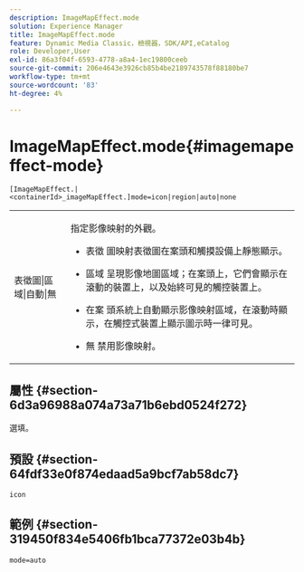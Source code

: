 ```yaml
---
description: ImageMapEffect.mode
solution: Experience Manager
title: ImageMapEffect.mode
feature: Dynamic Media Classic，檢視器，SDK/API,eCatalog
role: Developer,User
exl-id: 86a3f04f-6593-4778-a8a4-1ec19800ceeb
source-git-commit: 206e4643e3926cb85b4be2189743578f88180be7
workflow-type: tm+mt
source-wordcount: '83'
ht-degree: 4%

---
```


# ImageMapEffect.mode{#imagemapeffect-mode}

`[ImageMapEffect.|<containerId>_imageMapEffect.]mode=icon|region|auto|none`

<table id="table_4A3D7D66D76A403199303155318D0DE1"> 
 <tbody> 
  <tr> 
   <td colname="col1"> <p> <span class="codeph"> 表徵圖|區域|自動|無  </span> </p> </td> 
   <td colname="col2"> <p>指定影像映射的外觀。 </p> <p> 
     <ul id="ul_DDA49C152718486E853213E6FC2182B2"> 
      <li id="li_18F86AB4D2F544319CCDF7BE376ABA53"> <p> <span class="codeph"> 表徵 </span> 圖映射表徵圖在案頭和觸摸設備上靜態顯示。 </p> </li> 
      <li id="li_F8832681CDD6456E9147A37C99BAFFED"> <p> <span class="codeph"> 區域 </span> 呈現影像地圖區域；在案頭上，它們會顯示在滾動的裝置上，以及始終可見的觸控裝置上。 </p> </li> 
      <li id="li_9F7DD686E8104AEB944505363F433C0F"> <p> <span class="codeph"> 在案 </span> 頭系統上自動顯示影像映射區域，在滾動時顯示，在觸控式裝置上顯示圖示時一律可見。 </p> </li> 
      <li id="li_7CB644F3A029480293B46F44FF8D03B6"> <p> <span class="codeph"> 無 </span> 禁用影像映射。 </p> </li> 
     </ul> </p> </td> 
  </tr> 
 </tbody> 
</table>

## 屬性 {#section-6d3a96988a074a73a71b6ebd0524f272}

選填。

## 預設 {#section-64fdf33e0f874edaad5a9bcf7ab58dc7}

`icon`

## 範例 {#section-319450f834e5406fb1bca77372e03b4b}

`mode=auto`
